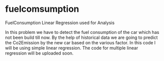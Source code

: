 # fuelcomsumption

FuelConsumption
Linear Regression used for Analysis


In this problem we have to detect the fuel consumption of the car which has not been build till now. By the help of historical data we are going to predict the Co2Emission by the new car based on the various factor. In this code I will be using simple linear regression. The code for multiple linear regression will be uploaded soon.
